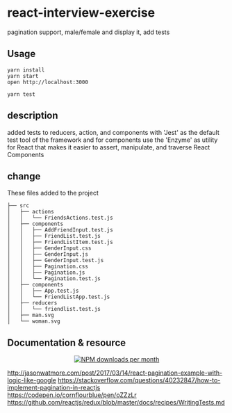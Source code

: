 # react-interview-exercise
 pagination support, male/female and display it, add tests

## Usage

```
yarn install
yarn start
open http://localhost:3000

yarn test
```

## description

added tests to reducers, action, and components with 'Jest' as the default  test tool of the framework
and for components use the 'Enzyme' as utility for React that makes it easier to assert, manipulate, and traverse React Components

## change

These files added to the project

```shell
├── src
│   ├── actions
│   │   └── FriendsActions.test.js
│   ├── components
│   │   ├── AddFriendInput.test.js
│   │   ├── FriendList.test.js
│   │   ├── FriendListItem.test.js
│   │   ├── GenderInput.css
│   │   ├── GenderInput.js
│   │   ├── GenderInput.test.js
│   │   ├── Pagination.css
│   │   ├── Pagination.js
│   │   └── Pagination.test.js
│   ├── components
│   │   ├── App.test.js
│   │   └── FriendListApp.test.js
│   ├── reducers
│   │   └── friendlist.test.js
│   ├── man.svg
│   └── woman.svg

```

## Documentation & resource

<p align="center">
  <a href="https://reactjs.org/"><img src="data:image/svg+xml;base64,PHN2ZyB4bWxucz0iaHR0cDovL3d3dy53My5vcmcvMjAwMC9zdmciIHZpZXdCb3g9Ii0xMS41IC0xMC4yMzE3NCAyMyAyMC40NjM0OCI+CiAgPHRpdGxlPlJlYWN0IExvZ288L3RpdGxlPgogIDxjaXJjbGUgY3g9IjAiIGN5PSIwIiByPSIyLjA1IiBmaWxsPSIjNjFkYWZiIi8+CiAgPGcgc3Ryb2tlPSIjNjFkYWZiIiBzdHJva2Utd2lkdGg9IjEiIGZpbGw9Im5vbmUiPgogICAgPGVsbGlwc2Ugcng9IjExIiByeT0iNC4yIi8+CiAgICA8ZWxsaXBzZSByeD0iMTEiIHJ5PSI0LjIiIHRyYW5zZm9ybT0icm90YXRlKDYwKSIvPgogICAgPGVsbGlwc2Ugcng9IjExIiByeT0iNC4yIiB0cmFuc2Zvcm09InJvdGF0ZSgxMjApIi8+CiAgPC9nPgo8L3N2Zz4K?style=flat-square" alt="NPM downloads per month"></a>
</p>

http://jasonwatmore.com/post/2017/03/14/react-pagination-example-with-logic-like-google
https://stackoverflow.com/questions/40232847/how-to-implement-pagination-in-reactjs
https://codepen.io/cornflourblue/pen/oZZzLr
https://github.com/reactjs/redux/blob/master/docs/recipes/WritingTests.md
